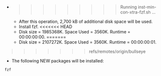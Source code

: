 * >>>>>>>>> Running inst-min-con-xtra-fzf.sh ...
  * After this operation, 2,700 kB of additional disk space will be used.
  * Install fzf.
<<<<<<< HEAD
  * Disk size = 1985368K. Space Used = 3560K. Runtime = 00:00:00:00.
=======
  * Disk size = 2107272K. Space Used = 3560K. Runtime = 00:00:00:01.
>>>>>>> refs/remotes/origin/bullseye
  * The following NEW packages will be installed:
  ```bash
fzf
  ```

